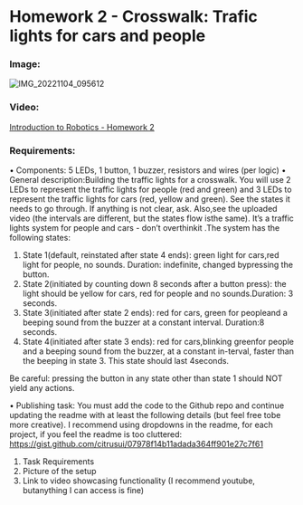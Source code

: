 

# Homework 2 - Crosswalk: Trafic lights for cars and people
### 
### Image:
![IMG_20221104_095612](https://user-images.githubusercontent.com/79210109/199923447-ed5fa7fd-7e44-48d2-a5d4-b027b6ff4a18.jpg)
### Video:
[Introduction to Robotics - Homework 2](https://youtube.com/embed/LeAKyZ5Trfg)
### Requirements:
• Components:  5 LEDs, 1 button, 1 buzzer, resistors and wires (per logic)
• General  description:Building  the  traffic  lights  for  a  crosswalk. You will use 2 LEDs to represent the traffic lights for people (red and green) and 3 LEDs to represent the traffic lights for cars (red, yellow and green). See the states it needs to go through.  If anything is not clear, ask.  Also,see the uploaded video (the intervals are different, but the states flow isthe same).  It’s a traffic lights system for people and cars - don’t overthinkit .The system has the following states:
1. State 1(default, reinstated after state 4 ends):  green light for cars,red  light  for  people,  no  sounds.   Duration:  indefinite,  changed  bypressing the button.
2. State 2(initiated by counting down 8 seconds after a button press): the  light  should  be  yellow  for  cars,  red  for  people  and  no  sounds.Duration:  3 seconds.
3. State 3(initiated after state 2 ends):  red for cars, green for peopleand a beeping sound from the buzzer at a constant interval. Duration:8 seconds.
4. State 4(initiated after state 3 ends):  red for cars,blinking greenfor people and a beeping sound from the buzzer,  at a constant in-terval,  faster than the beeping in state 3.  This state should last 4seconds.

Be  careful:  pressing  the  button  in  any  state  other  than  state  1  should NOT yield any actions.

• Publishing task: You must add the code to the Github repo and continue updating the readme with at least the following details (but feel free tobe more creative).  I recommend using dropdowns in the readme, for each project, if you feel the readme is too cluttered:
https://gist.github.com/citrusui/07978f14b11adada364ff901e27c7f61

1. Task Requirements
2. Picture of the setup
3. Link to video showcasing functionality (I recommend youtube,  butanything I can access is fine)
